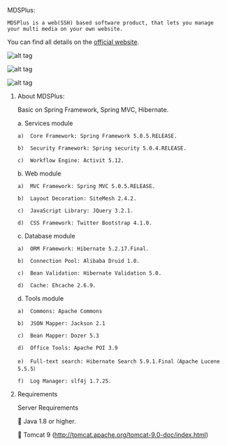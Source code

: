 MDSPlus:

	MDSPlus is a web(SSH) based software product, that lets you manage your multi media on your own website.

You can find all details on the [official website](http://www.mmdsplus.com/).

![alt tag](http://www.mmdsplus.com/services/api/contentitems/getmedia?moid=121&dt=Optimized&g=2)

![alt tag](http://www.mmdsplus.com/services/api/contentitems/getmedia?moid=123&dt=Optimized&g=2)

![alt tag](http://www.mmdsplus.com/services/api/contentitems/getmedia?moid=122&dt=Optimized&g=2)


1.	About MDSPlus:
	
	Basic on Spring Framework, Spring MVC, Hibernate.


	a.	Services module

		a)	Core Framework: Spring Framework 5.0.5.RELEASE.

		b)	Security Framework: Spring security 5.0.4.RELEASE.

		c)	Workflow Engine: Activit 5.12.


	b.	Web module

		a)	MVC Framework: Spring MVC 5.0.5.RELEASE.

		b)	Layout Decoration: SiteMesh 2.4.2.

		c)	JavaScript Library: JQuery 3.2.1.

		d)	CSS Framework: Twitter Bootstrap 4.1.0.


	c.	Database module

		a)	ORM Framework: Hibernate 5.2.17.Final.

		b)	Connection Pool: Alibaba Druid 1.0.

		c)	Bean Validation: Hibernate Validation 5.0.

		d)	Cache: Ehcache 2.6.9.


	d.	Tools module

		a)	Commons: Apache Commons

		b)	JSON Mapper: Jackson 2.1

		c)	Bean Mapper: Dozer 5.3

		d)	Office Tools: Apache POI 3.9

		e)	Full-text search: Hibernate Search 5.9.1.Final（Apache Lucene 5.5.5）

		f)	Log Manager: slf4j 1.7.25.


2.	Requirements

	 Server Requirements 	

		Java 1.8 or higher.


		Tomcat 9 (http://tomcat.apache.org/tomcat-9.0-doc/index.html)

